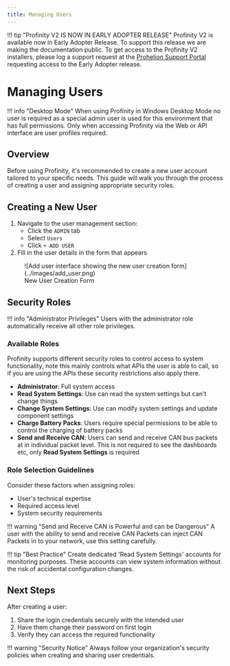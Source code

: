 ```yaml
---
title: Managing Users
---
```


!!! tip "Profinity V2 IS NOW IN EARLY ADOPTER RELEASE"
    Profinity V2 is available now in Early Adopter Release.  To support this release we are making the documentation public.  To get access to the Profinity V2 installers, please log a support request at the [Prohelion Support Portal](https://prohelion.atlassian.net/servicedesk/customer/portals) requesting access to the Early Adopter release.

# Managing Users

!!! info "Desktop Mode"
    When using Profinity in Windows Desktop Mode no user is required as a special admin user is used for this environment that has full permissions.  Only when accessing Profinity via the Web or API interface are user profiles required.

## Overview

Before using Profinity, it's recommended to create a new user account tailored to your specific needs. This guide will walk you through the process of creating a user and assigning appropriate security roles.

## Creating a New User

1. Navigate to the user management section:
    - Click the `ADMIN` tab
    - Select `Users`
    - Click `+ ADD USER`
2. Fill in the user details in the form that appears

<figure markdown>
![Add user interface showing the new user creation form](../images/add_user.png)
<figcaption>New User Creation Form</figcaption>
</figure>

## Security Roles

!!! info "Administrator Privileges"
    Users with the administrator role automatically receive all other role privileges.

### Available Roles

Profinity supports different security roles to control access to system functionality, note this mainly controls what APIs the user is able to call, so if you are using the APIs these security restrictions also apply there.

- **Administrator**: Full system access
- **Read System Settings**: Use can read the system settings but can't change things
- **Change System Settings**: Use can modify system settings and update component settings
- **Charge Battery Packs**: Users require special permissions to be able to control the charging of battery packs
- **Send and Receive CAN**: Users can send and receive CAN bus packets at in individual packet level.  This is not required to see the dashboards etc, only **Read System Settings** is required

### Role Selection Guidelines

Consider these factors when assigning roles:

- User's technical expertise
- Required access level
- System security requirements

!!! warning "Send and Receive CAN is Powerful and can be Dangerous"
    A user with the ability to send and receive CAN Packets can inject CAN Packets in to your network, use this setting carefully.

!!! tip "Best Practice"
    Create dedicated 'Read System Settings' accounts for monitoring purposes. These accounts can view system information without the risk of accidental configuration changes.

## Next Steps

After creating a user:

1. Share the login credentials securely with the intended user
2. Have them change their password on first login
3. Verify they can access the required functionality

!!! warning "Security Notice"
    Always follow your organization's security policies when creating and sharing user credentials.